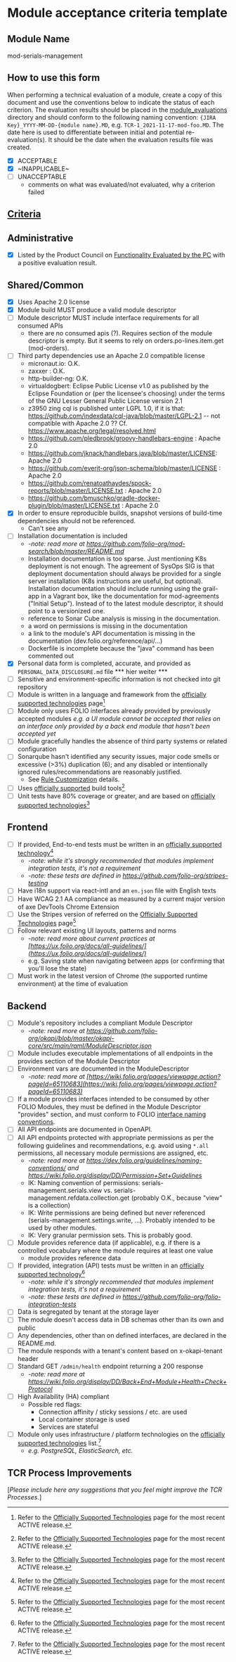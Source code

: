 # Module acceptance criteria template

## Module Name
mod-serials-management

## How to use this form
When performing a technical evaluation of a module, create a copy of this document and use the conventions below to indicate the status of each criterion.  The evaluation results should be placed in the [module_evaluations](https://github.com/folio-org/tech-council/tree/master/module_evaluations) directory and should conform to the following naming convention: `{JIRA Key}_YYYY-MM-DD-{module name}.MD`, e.g. `TCR-1_2021-11-17-mod-foo.MD`.  The date here is used to differentiate between initial and potential re-evaluation(s).  It should be the date when the evaluation results file was created.

* [x] ACCEPTABLE
* [x] ~INAPPLICABLE~
* [ ] UNACCEPTABLE
  * comments on what was evaluated/not evaluated, why a criterion failed

## [Criteria](https://github.com/folio-org/tech-council/blob/7b10294a5c1c10c7e1a7c5b9f99f04bf07630f06/MODULE_ACCEPTANCE_CRITERIA.MD)

## Administrative
* [x] Listed by the Product Council on [Functionality Evaluated by the PC](https://wiki.folio.org/display/PC/Functionality+Evaluated+by+the+PC) with a positive evaluation result.

## Shared/Common
* [x] Uses Apache 2.0 license
* [x] Module build MUST produce a valid module descriptor
* [ ] Module descriptor MUST include interface requirements for all consumed APIs
  * there are no consumed apis (?). Requires section of the module descriptor is empty. But it seems to rely on orders.po-lines.item.get (mod-orders).
* [ ] Third party dependencies use an Apache 2.0 compatible license
  * micronaut.io: O.K.
  * zaxxer : O.K.
  * http-builder-ng: O.K.
  * virtualdogbert: Eclipse Public License v1.0 as published by the Eclipse Foundation or (per the licensee's choosing) under the terms of the GNU Lesser General Public 
License version 2.1
  * z3950 zing cql is published unter LGPL 1.0, if it is that: https://github.com/indexdata/cql-java/blob/master/LGPL-2.1   -- not compatible with Apache 2.0 ?? Cf. https://www.apache.org/legal/resolved.html
  * https://github.com/pledbrook/groovy-handlebars-engine : Apache 2.0
  * https://github.com/jknack/handlebars.java/blob/master/LICENSE: Apache 2.0
  * https://github.com/everit-org/json-schema/blob/master/LICENSE : Apache 2.0
  * https://github.com/renatoathaydes/spock-reports/blob/master/LICENSE.txt : Apache 2.0
  * https://github.com/bmuschko/gradle-docker-plugin/blob/master/LICENSE.txt : Apache 2.0
* [x] In order to ensure reproducible builds, snapshot versions of build-time dependencies should not be referenced.
  * Can't see any
* [ ] Installation documentation is included
  * -_note: read more at https://github.com/folio-org/mod-search/blob/master/README.md_
  * Installation documentation is too sparse. Just mentioning K8s deployment is not enough. The agreement of SysOps SIG is that deployment documentation should always be provided for a single server installation (K8s instructions are useful, but optional).
    Installation documentation should include running using the grail-app in a Vagrant box, like the documentation for mod-agreements ("Initial Setup").
    Instead of to the latest module descriptor, it should point to a versionized one.
  * reference to Sonar Cube analysis is missing in the documentation.
  * a word on permissions is missing in the documentation
  * a link to the module's API documentation is missing in the documentation (dev.folio.org/reference/api/...)
  * Dockerfile is incomplete because the "java" command has been commented out
* [x] Personal data form is completed, accurate, and provided as `PERSONAL_DATA_DISCLOSURE.md` file
    *** hier weiter ***
* [ ] Sensitive and environment-specific information is not checked into git repository
* [ ] Module is written in a language and framework from the [officially supported technologies](https://wiki.folio.org/display/TC/Officially+Supported+Technologies) page[^1]
* [ ] Module only uses FOLIO interfaces already provided by previously accepted modules _e.g. a UI module cannot be accepted that relies on an interface only provided by a back end module that hasn't been accepted yet_
* [ ] Module gracefully handles the absence of third party systems or related configuration
* [ ] Sonarqube hasn't identified any security issues, major code smells or excessive (>3%) duplication (6); and any disabled or intentionally ignored rules/recommendations are reasonably justified.
  * See [Rule Customization](https://dev.folio.org/guides/code-analysis/#rule-customization) details. 
* [ ] Uses [officially supported](https://wiki.folio.org/display/TC/Officially+Supported+Technologies) build tools[^1]
* [ ] Unit tests have 80% coverage or greater, and are based on [officially supported technologies](https://wiki.folio.org/display/TC/Officially+Supported+Technologies)[^1]

## Frontend
* [ ] If provided, End-to-end tests must be written in an [officially supported technology](https://wiki.folio.org/display/TC/Officially+Supported+Technologies)[^1]
  * -_note: while it's strongly recommended that modules implement integration tests, it's not a requirement_
  * -_note: these tests are defined in https://github.com/folio-org/stripes-testing_
* [ ] Have i18n support via react-intl and an `en.json` file with English texts
* [ ] Have WCAG 2.1 AA compliance as measured by a current major version of axe DevTools Chrome Extension
* [ ] Use the Stripes version of referred on the [Officially Supported Technologies](https://wiki.folio.org/display/TC/Officially+Supported+Technologies) page[^1]
* [ ] Follow relevant existing UI layouts, patterns and norms
  * -_note: read more about current practices at [https://ux.folio.org/docs/all-guidelines/](https://ux.folio.org/docs/all-guidelines/)_
  * e.g. Saving state when navigating between apps (or confirming that you'll lose the state)
* [ ] Must work in the latest version of Chrome (the supported runtime environment) at the time of evaluation

## Backend
* [ ] Module's repository includes a compliant Module Descriptor
  * -_note: read more at https://github.com/folio-org/okapi/blob/master/okapi-core/src/main/raml/ModuleDescriptor.json_
* [ ] Module includes executable implementations of all endpoints in the provides section of the Module Descriptor
* [ ] Environment vars are documented in the ModuleDescriptor
  * -_note: read more at [https://wiki.folio.org/pages/viewpage.action?pageId=65110683](https://wiki.folio.org/pages/viewpage.action?pageId=65110683)_
* [ ] If a module provides interfaces intended to be consumed by other FOLIO Modules, they must be defined in the Module Descriptor "provides" section, and must conform to FOLIO [interface naming conventions](https://dev.folio.org/guidelines/naming-conventions/#interfaces).
* [ ] All API endpoints are documented in OpenAPI.
* [ ] All API endpoints protected with appropriate permissions as per the following guidelines and recommendations, e.g. avoid using `*.all` permissions, all necessary module permissions are assigned, etc.
  * -_note: read more at https://dev.folio.org/guidelines/naming-conventions/ and https://wiki.folio.org/display/DD/Permission+Set+Guidelines_
  * IK: Naming convention of permissions: serials-management.serials.view  vs. serials-management.refdata.collection.get (probably O.K., because "view" is a collection)
  * IK: Write permissions are being defined but never referenced (serials-management.settings.write, ...). Probably intended to be used by other modules.
  * IK: Very granular permission sets. This is probably good.
* [ ] Module provides reference data (if applicable), e.g. if there is a controlled vocabulary where the module requires at least one value
  * module provides reference data
* [ ] If provided, integration (API) tests must be written in an [officially supported technology](https://wiki.folio.org/display/TC/Officially+Supported+Technologies)[^1]
  * -_note: while it's strongly recommended that modules implement integration tests, it's not a requirement_
  * -_note: these tests are defined in https://github.com/folio-org/folio-integration-tests_
* [ ] Data is segregated by tenant at the storage layer
* [ ] The module doesn't access data in DB schemas other than its own and public
* [ ] Any dependencies, other than on defined interfaces, are declared in the README.md.
* [ ] The module responds with a tenant's content based on x-okapi-tenant header
* [ ] Standard GET `/admin/health` endpoint returning a 200 response
  * -_note: read more at https://wiki.folio.org/display/DD/Back+End+Module+Health+Check+Protocol_
* [ ] High Availability (HA) compliant
  * Possible red flags:
    * Connection affinity / sticky sessions / etc. are used
    * Local container storage is used
    * Services are stateful
* [ ] Module only uses infrastructure / platform technologies on the [officially supported technologies](https://wiki.folio.org/display/TC/Officially+Supported+Technologies) list.[^1]
  * _e.g. PostgreSQL, ElasticSearch, etc._

## TCR Process Improvements
[_Please include here any suggestions that you feel might improve the TCR Processes._]

[^1]: Refer to the [Officially Supported Technologies](https://wiki.folio.org/display/TC/Officially+Supported+Technologies) page for the most recent ACTIVE release.

